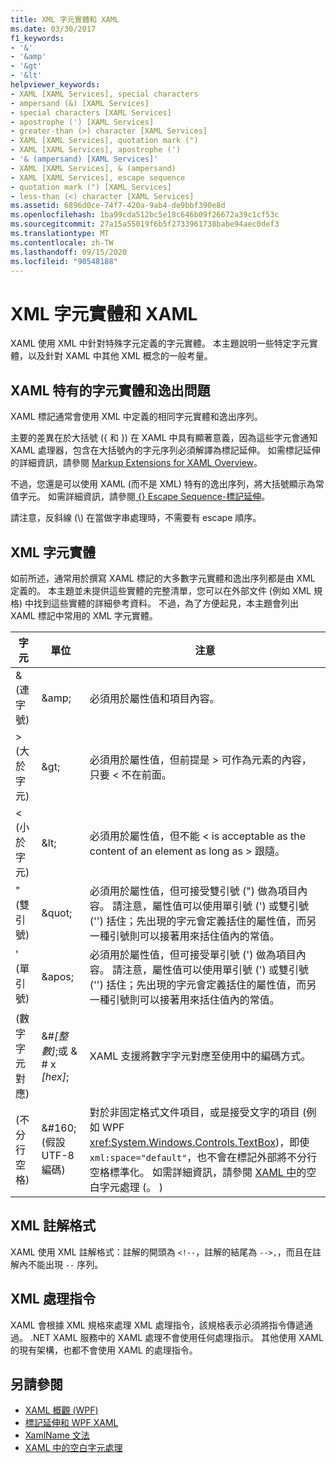 ```yaml
---
title: XML 字元實體和 XAML
ms.date: 03/30/2017
f1_keywords:
- '&'
- '&amp'
- '&gt'
- '&lt'
helpviewer_keywords:
- XAML [XAML Services], special characters
- ampersand (&) [XAML Services]
- special characters [XAML Services]
- apostrophe (') [XAML Services]
- greater-than (>) character [XAML Services]
- XAML [XAML Services], quotation mark (")
- XAML [XAML Services], apostrophe (')
- '& (ampersand) [XAML Services]'
- XAML [XAML Services], & (ampersand)
- XAML [XAML Services], escape sequence
- quotation mark (") [XAML Services]
- less-than (<) character [XAML Services]
ms.assetid: 6896d0ce-74f7-420a-9ab4-de9bbf390e8d
ms.openlocfilehash: 1ba99cda512bc5e18c646b09f26672a39c1cf53c
ms.sourcegitcommit: 27a15a55019f6b5f2733961738babe94aec0def3
ms.translationtype: MT
ms.contentlocale: zh-TW
ms.lasthandoff: 09/15/2020
ms.locfileid: "90548188"
---
```

# <a name="xml-character-entities-and-xaml"></a>XML 字元實體和 XAML

XAML 使用 XML 中針對特殊字元定義的字元實體。 本主題說明一些特定字元實體，以及針對 XAML 中其他 XML 概念的一般考量。

## <a name="character-entities-and-escaping-issues-that-are-unique-to-xaml"></a>XAML 特有的字元實體和逸出問題

XAML 標記通常會使用 XML 中定義的相同字元實體和逸出序列。

主要的差異在於大括號 ({ 和 }) 在 XAML 中具有顯著意義，因為這些字元會通知 XAML 處理器，包含在大括號內的字元序列必須解譯為標記延伸。 如需標記延伸的詳細資訊，請參閱 [Markup Extensions for XAML Overview](markup-extensions-overview.md)。

不過，您還是可以使用 XAML (而不是 XML) 特有的逸出序列，將大括號顯示為常值字元。 如需詳細資訊，請參閱[ {} Escape Sequence-標記延伸](escape-sequence-markup-extension.md)。

請注意，反斜線 (\\) 在當做字串處理時，不需要有 escape 順序。

## <a name="xml-character-entities"></a>XML 字元實體

如前所述，通常用於撰寫 XAML 標記的大多數字元實體和逸出序列都是由 XML 定義的。 本主題並未提供這些實體的完整清單，您可以在外部文件 (例如 XML 規格) 中找到這些實體的詳細參考資料。 不過，為了方便起見，本主題會列出 XAML 標記中常用的 XML 字元實體。

|字元|單位|注意|
|---------------|------------|-----------|
|& (連字號)|\&amp;|必須用於屬性值和項目內容。|
|> (大於字元) |\&gt;|必須用於屬性值，但前提是 > 可作為元素的內容，只要 < 不在前面。|
|< (小於字元) |\&lt;|必須用於屬性值，但不能 \< is acceptable as the content of an element as long as > 跟隨。|
|" (雙引號)|\&quot;|必須用於屬性值，但可接受雙引號 (") 做為項目內容。 請注意，屬性值可以使用單引號 (') 或雙引號 ('') 括住；先出現的字元會定義括住的屬性值，而另一種引號則可以接著用來括住值內的常值。|
|' (單引號)|\&apos;|必須用於屬性值，但可接受單引號 (') 做為項目內容。 請注意，屬性值可以使用單引號 (') 或雙引號 ('') 括住；先出現的字元會定義括住的屬性值，而另一種引號則可以接著用來括住值內的常值。|
|(數字字元對應)|&#*[整數]*;或 & # x *[hex]*;|XAML 支援將數字字元對應至使用中的編碼方式。|
|(不分行空格)|&\#160; (假設 UTF-8 編碼) |對於非固定格式文件項目，或是接受文字的項目 (例如 WPF <xref:System.Windows.Controls.TextBox>)，即使 `xml:space="default"`，也不會在標記外部將不分行空格標準化。 如需詳細資訊，請參閱 [XAML 中](white-space-processing.md)的空白字元處理 (。 ) |

## <a name="xml-comment-format"></a>XML 註解格式

XAML 使用 XML 註解格式：註解的開頭為 `<!--`，註解的結尾為 `-->,`，而且在註解內不能出現 `--` 序列。

## <a name="xml-processing-instructions"></a>XML 處理指令

XAML 會根據 XML 規格來處理 XML 處理指令，該規格表示必須將指令傳遞通過。 .NET XAML 服務中的 XAML 處理不會使用任何處理指示。 其他使用 XAML 的現有架構，也都不會使用 XAML 的處理指令。

## <a name="see-also"></a>另請參閱

- [XAML 概觀 (WPF)](../fundamentals/xaml.md)
- [標記延伸和 WPF XAML](/dotnet/desktop/wpf/advanced/markup-extensions-and-wpf-xaml)
- [XamlName 文法](xamlname-grammar.md)
- [XAML 中的空白字元處理](white-space-processing.md)
